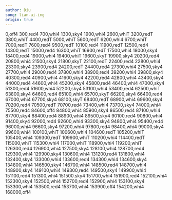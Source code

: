 ```yaml
---
author: Diu
song: lian-ai-ing
origin: true
---
```

0,off4
300,red4
700,whi4
1300,sky4
1900,whi4
2600,whiT
3200,redT
3800,whiT
4400,redT
5000,whiT
5600,redT
6200,whi4
6700,whiT
7000,redT
7600,red4
9500,redT
10100,red4
11900,redT
12500,red4
14300,redT
15000,red4
16300,whiT
16900,redT
17500,whi4
18000,sky4
18400,red4
19000,whi4
19400,whiT
19600,skyT
19900,sky4
20200,red4
20800,whi4
21500,sky4
21800,skyT
22100,redT
22400,red4
22800,whi4
23300,sky4
23900,red4
24200,redT
24400,red4
27300,whi4
27500,sky4
27700,whi4
29000,red4
37800,whi4
38900,red4
39200,whi4
39800,sky4
40300,red4
40900,whi4
41600,sky4
42200,red4
42800,whi4
43400,sky4
44000,red4
44600,whi4
45200,sky4
45800,red4
46400,whi4
47000,sky4
51300,red4
51600,whi4
52200,sky4
53100,whi4
53400,red4
62500,whiT
63800,sky4
64600,red4
65100,whi4
65700,skyT
66200,sky4
66400,red4
67000,whi4
67700,sky4
68100,skyT
68400,redT
68900,whi4
69600,sky4
70200,red4
70500,redT
70700,red4
73400,whi4
73700,sky4
74000,whi4
75500,red4
84600,off4
84800,whi4
85900,sky4
86500,red4
87100,whi4
87700,sky4
88400,red4
88900,whi4
89500,sky4
90100,red4
90800,whi4
91400,sky4
92000,red4
92600,whi4
93300,sky4
94800,whi4
95400,red4
96000,whi4
96600,sky4
97200,whi4
97800,red4
98400,whi4
99000,sky4
99600,whi4
100100,whiT
100600,whi4
104600,redT
105200,whiT
105400,whi4
109300,redT
109900,whiT
110200,whi4
114400,redT
115000,whiT
115300,whi4
117000,whiT
118900,whi4
119200,whiT
126300,red4
126900,whi4
127500,sky4
128100,whi4
128700,red4
129300,whi4
129900,sky4
130600,whi4
131200,red4
131800,whi4
132400,sky4
133000,whi4
133600,red4
134300,whi4
134600,sky4
134800,whi4
146500,sky4
146700,whi4
148500,red4
148700,whi4
148900,sky4
149100,whi4
149300,red4
149500,sky4
149900,whi4
151100,red4
151300,whi4
151500.sky4
151700,whi4
151900,red4
152100,whi4
152300,sky4
152500,whi4
152700,red4
152900,whi4
153100,sky4
153300,whi4
153500,red4
153700,whi4
153900,off4
154200,whi4
168000,off4
